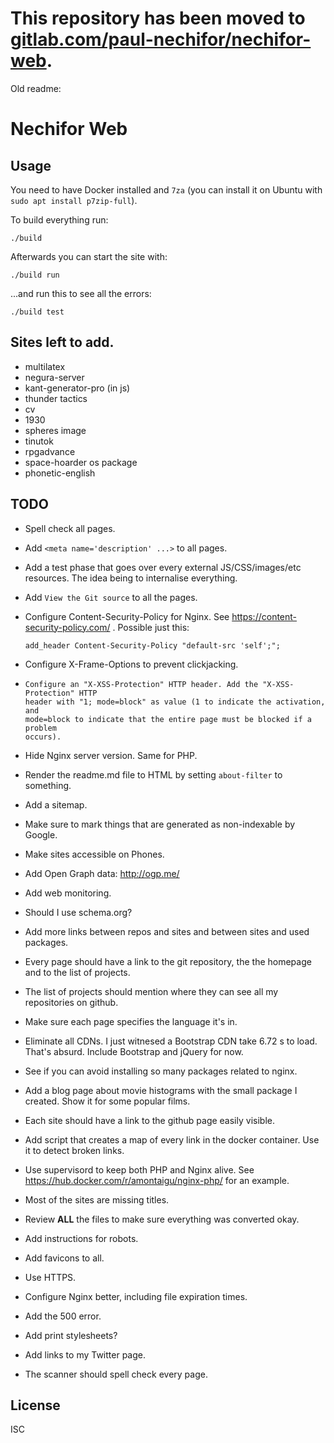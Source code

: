 # This repository has been moved to [gitlab.com/paul-nechifor/nechifor-web](http://gitlab.com/paul-nechifor/nechifor-web).

Old readme:

# Nechifor Web

## Usage

You need to have Docker installed and `7za` (you can install it on Ubuntu with
`sudo apt install p7zip-full`).

To build everything run:

    ./build

Afterwards you can start the site with:

    ./build run

...and run this to see all the errors:

    ./build test

## Sites left to add.

- multilatex
- negura-server
- kant-generator-pro (in js)
- thunder tactics
- cv
- 1930
- spheres image
- tinutok
- rpgadvance
- space-hoarder os package
- phonetic-english

## TODO

- Spell check all pages.

- Add `<meta name='description' ...>` to all pages.

- Add a test phase that goes over every external JS/CSS/images/etc resources.
  The idea being to internalise everything.

- Add `View the Git source` to all the pages.

- Configure Content-Security-Policy for Nginx. See
  https://content-security-policy.com/ . Possible just this:

      add_header Content-Security-Policy "default-src 'self';";

- Configure X-Frame-Options to prevent clickjacking.

- ```
  Configure an "X-XSS-Protection" HTTP header. Add the "X-XSS-Protection" HTTP
  header with "1; mode=block" as value (1 to indicate the activation, and
  mode=block to indicate that the entire page must be blocked if a problem
  occurs).
  ```

- Hide Nginx server version. Same for PHP.

- Render the readme.md file to HTML by setting `about-filter` to something.

- Add a sitemap.

- Make sure to mark things that are generated as non-indexable by Google.

- Make sites accessible on Phones.

- Add Open Graph data: http://ogp.me/

- Add web monitoring.

- Should I use schema.org?

- Add more links between repos and sites and between sites and used packages.

- Every page should have a link to the git repository, the the homepage and to
  the list of projects.

- The list of projects should mention where they can see all my repositories on
  github.

- Make sure each page specifies the language it's in.

- Eliminate all CDNs. I just witnesed a Bootstrap CDN take 6.72 s to load.
  That's absurd. Include Bootstrap and jQuery for now.

- See if you can avoid installing so many packages related to nginx.

- Add a blog page about movie histograms with the small package I created. Show
  it for some popular films.

- Each site should have a link to the github page easily visible.

- Add script that creates a map of every link in the docker container. Use it to
  detect broken links.

- Use supervisord to keep both PHP and Nginx alive. See
  https://hub.docker.com/r/amontaigu/nginx-php/ for an example.

- Most of the sites are missing titles.

- Review **ALL** the files to make sure everything was converted okay.

- Add instructions for robots.

- Add favicons to all.

- Use HTTPS.

- Configure Nginx better, including file expiration times.

- Add the 500 error.

- Add print stylesheets?

- Add links to my Twitter page.

- The scanner should spell check every page.

## License

ISC
